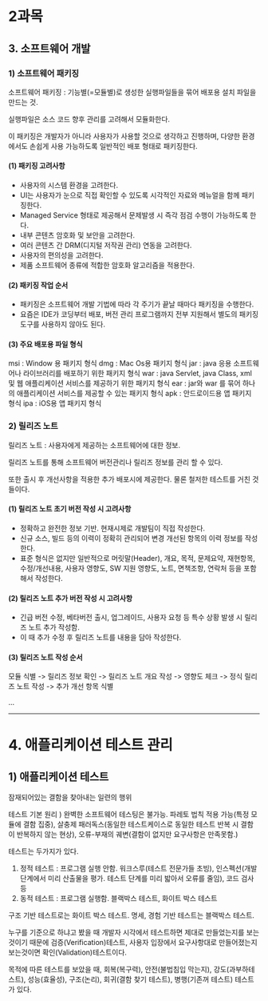 # 2과목 

## 3. 소프트웨어 개발
### 1) 소프트웨어 패키징

소프트웨어 패키징 : 기능별(=모듈별)로 생성한 실행파일들을 묶어 배포용 설치 파일을 만드는 것.

실행파일은 소스 코드 향후 관리를 고려해서 모듈화한다.

이 패키징은 개발자가 아니라 사용자가 사용할 것으로 생각하고 진행하며, 다양한 환경에서도 손쉽게 사용 가능하도록 일반적인 배포 형태로 패키징한다.

#### (1) 패키징 고려사항

- 사용자의 시스템 환경을 고려한다.
- UI는 사용자가 눈으로 직접 확인할 수 있도록 시각적인 자료와 메뉴얼을 함께 패키징한다.
- Managed Service 형태로 제공해서 문제발생 시 즉각 점검 수행이 가능하도록 한다.
- 내부 콘텐츠 암호화 및 보안을 고려한다.
- 여러 콘텐츠 간 DRM(디지털 저작권 관리) 연동을 고려한다.
- 사용자의 편의성을 고려한다.
- 제품 소프트웨어 종류에 적합한 암호화 알고리즘을 적용한다.

#### (2) 패키징 작업 순서

- 패키징은 소프트웨어 개발 기법에 따라 각 주기가 끝날 때마다 패키징을 수행한다.
- 요즘은 IDE가 코딩부터 배포, 버전 관리 프로그램까지 전부 지원해서 별도의 패키징 도구를 사용하지 않아도 된다.

#### (3) 주요 배포용 파일 형식

msi : Window 용 패키지 형식
dmg : Mac Os용 패키지 형식
jar : java 응용 소프트웨어나 라이브러리를 배포하기 위한 패키지 형식
war : java Servlet, java Class, xml 및 웹 애플리케이션 서비스를 제공하기 위한 패키지 형식
ear : jar와 war 를 묶어 하나의 애플리케이션 서비스를 제공할 수 있는 패키지 형식
apk : 안드로이드용 앱 패키지 형식
ipa : iOS용 앱 패키지 형식

### 2) 릴리즈 노트

릴리즈 노트 : 사용자에게 제공하는 소프트웨어에 대한 정보.

릴리즈 노트를 통해 소프트웨어 버전관리나 릴리즈 정보를 관리 할 수 있다.

또한 출시 후 개선사항을 적용한 추가 배포시에 제공한다. 물론 철저한 테스트를 거친 것들이다.

#### (1) 릴리즈 노트 초기 버전 작성 시 고려사항

- 정확하고 완전한 정보 기반. 현재시제로 개발팀이 직접 작성한다.
- 신규 소스, 빌드 등의 이력이 정확히 관리되어 변경 개선된 항목의 이력 정보를 작성한다.
- 표준 형식은 없지만 일반적으로 머릿말(Header), 개요, 목적, 문제요약, 재현항목, 수정/개선내용, 사용자 영향도, SW 지원 영향도, 노트, 면책조항, 연락처 등을 포함해서 작성한다.

#### (2) 릴리즈 노트 추가 버전 작성 시 고려사항

- 긴급 버전 수정, 베타버전 출시, 업그레이드, 사용자 요청 등 특수 상황 발생 시 릴리즈 노트 추가 작성함.
- 이 때 추가 수정 후 릴리즈 노트를 내용을 담아 작성한다.

#### (3) 릴리즈 노트 작성 순서

모듈 식별 -> 릴리즈 정보 확인 -> 릴리즈 노트 개요 작성 -> 영향도 체크 -> 정식 릴리즈 노트 작성 -> 추가 개선 항목 식별

...

<hr>

# 4. 애플리케이션 테스트 관리

## 1) 애플리케이션 테스트 

잠재되어있는 결함을 찾아내는 일련의 행위

테스트 기본 원리 ) 완벽한 소프트웨어 테스팅은 불가능. 파레토 법칙 적용 가능(특정 모듈에 결함 집중), 살충제 패러독스(동일한 테스트케이스로 동일한 테스트 반복 시 결함이 반복하지 않는 현상), 오류-부재의 궤변(결함이 없지만 요구사항은 만족못함.)

테스트는 두가지가 있다. 

1. 정적 테스트 : 프로그램 실행 안함. 워크스루(테스트 전문가들 초빙), 인스펙션(개발단계에서 미리 산출물을 평가. 테스트 단계를 미리 밟아서 오류를 줄임), 코드 검사 등
2. 동적 테스트 : 프로그램 실행함. 블랙박스 테스트, 화이트 박스 테스트

구조 기반 테스트로는 화이트 박스 테스트. 명세, 경험 기반 테스트는 블랙박스 테스트.

누구를 기준으로 하냐고 봤을 때 개발자 시각에서 테스트하면 제대로 만들었는지를 보는 것이기 때문에 검증(Verification)테스트, 사용자 입장에서 요구사항대로 만들어졌는지 보는것이면 확인(Validation)테스트이다.

목적에 따른 테스트를 보았을 때, 회복(복구력), 안전(불법침입 막는지), 강도(과부하테스트), 성능(효율성), 구조(논리), 회귀(결함 찾기 테스트), 병행(기존꺼 테스트) 테스트가 있다.

